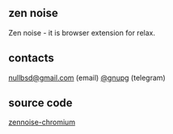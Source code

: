 ## zen noise

Zen noise - it is browser extension for relax.

## contacts

[nullbsd@gmail.com](mailto:nullbsd@gmail.com) (email)
[@gnupg](http://t.me/gnupg) (telegram)

## source code

[zennoise-chromium](https://github.com/zennoise/zennoise-chromium)
